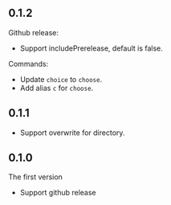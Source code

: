 ## 0.1.2

Github release:

- Support includePrerelease, default is false.

Commands:

- Update `choice` to `choose`.
- Add alias `c` for `choose`.

## 0.1.1

- Support overwrite for directory.

## 0.1.0

The first version

- Support github release
